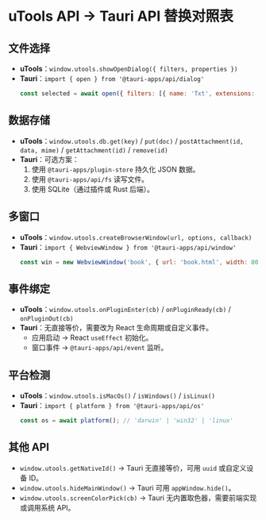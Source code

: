 # uTools API → Tauri API 替换对照表

## 文件选择
- **uTools**：`window.utools.showOpenDialog({ filters, properties })`
- **Tauri**：`import { open } from '@tauri-apps/api/dialog'`
  ```js
  const selected = await open({ filters: [{ name: 'Txt', extensions: ['txt','epub','mobi'] }] });
  ```

## 数据存储
- **uTools**：`window.utools.db.get(key)` / `put(doc)` / `postAttachment(id, data, mime)` / `getAttachment(id)` / `remove(id)`
- **Tauri**：可选方案：
  1. 使用 `@tauri-apps/plugin-store` 持久化 JSON 数据。
  2. 使用 `@tauri-apps/api/fs` 读写文件。
  3. 使用 SQLite（通过插件或 Rust 后端）。

## 多窗口
- **uTools**：`window.utools.createBrowserWindow(url, options, callback)`
- **Tauri**：`import { WebviewWindow } from '@tauri-apps/api/window'`
  ```js
  const win = new WebviewWindow('book', { url: 'book.html', width: 800, height: 600 });
  ```

## 事件绑定
- **uTools**：`window.utools.onPluginEnter(cb)` / `onPluginReady(cb)` / `onPluginOut(cb)`
- **Tauri**：无直接等价，需要改为 React 生命周期或自定义事件。
  - 应用启动 → React `useEffect` 初始化。
  - 窗口事件 → `@tauri-apps/api/event` 监听。

## 平台检测
- **uTools**：`window.utools.isMacOs()` / `isWindows()` / `isLinux()`
- **Tauri**：`import { platform } from '@tauri-apps/api/os'`
  ```js
  const os = await platform(); // 'darwin' | 'win32' | 'linux'
  ```

## 其他 API
- `window.utools.getNativeId()` → Tauri 无直接等价，可用 `uuid` 或自定义设备 ID。
- `window.utools.hideMainWindow()` → Tauri 可用 `appWindow.hide()`。
- `window.utools.screenColorPick(cb)` → Tauri 无内置取色器，需要前端实现或调用系统 API。
